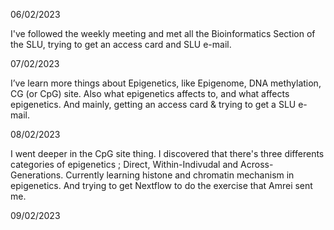 06/02/2023

I've followed the weekly meeting and met all the Bioinformatics Section of the SLU, trying to get an access card and SLU e-mail.

07/02/2023

I’ve learn more things about Epigenetics, like Epigenome, DNA methylation, CG (or CpG) site.
Also what epigenetics affects to, and what affects epigenetics.
And mainly, getting an access card & trying to get a SLU e-mail.

08/02/2023

I went deeper in the CpG site thing. I discovered that there's three differents categories of epigenetics ; Direct, Within-Indivudal and Across-Generations. Currently learning histone and chromatin mechanism in epigenetics.
And trying to get Nextflow to do the exercise that Amrei sent me.

09/02/2023



